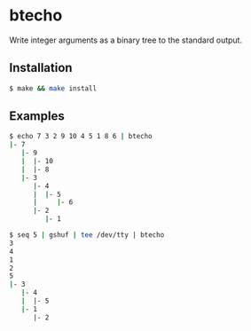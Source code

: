 # btecho

Write integer arguments as a binary tree to the standard output.

## Installation

```bash
$ make && make install
```

## Examples

```bash
$ echo 7 3 2 9 10 4 5 1 8 6 | btecho
|- 7
   |- 9
   |  |- 10
   |  |- 8
   |- 3
      |- 4
      |  |- 5
      |     |- 6
      |- 2
         |- 1
```

```bash
$ seq 5 | gshuf | tee /dev/tty | btecho
3
4
1
2
5
|- 3
   |- 4
   |  |- 5
   |- 1
      |- 2
```
